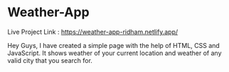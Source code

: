 # Weather-App
Live Project Link : https://weather-app-ridham.netlify.app/


Hey Guys, I have created a simple page with the help of HTML, CSS and JavaScript. It shows weather of your current location and weather of any valid city that you search for.
 
